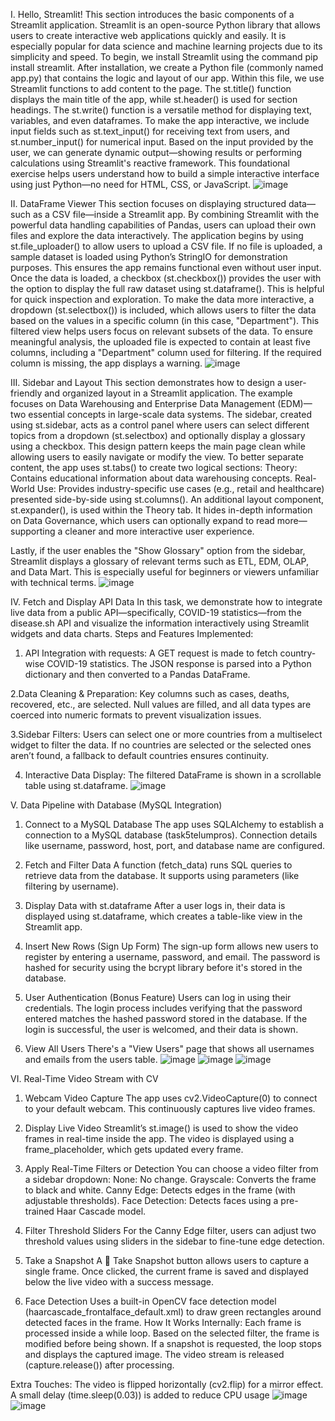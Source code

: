I. Hello, Streamlit!
This section introduces the basic components of a Streamlit application. Streamlit is an open-source Python library that allows users to create interactive web applications quickly and easily. It is especially popular for data science and machine learning projects due to its simplicity and speed.
To begin, we install Streamlit using the command pip install streamlit. After installation, we create a Python file (commonly named app.py) that contains the logic and layout of our app.
Within this file, we use Streamlit functions to add content to the page. The st.title() function displays the main title of the app, while st.header() is used for section headings. The st.write() function is a versatile method for displaying text, variables, and even dataframes.
To make the app interactive, we include input fields such as st.text_input() for receiving text from users, and st.number_input() for numerical input. Based on the input provided by the user, we can generate dynamic output—showing results or performing calculations using Streamlit's reactive framework.
This foundational exercise helps users understand how to build a simple interactive interface using just Python—no need for HTML, CSS, or JavaScript.
![image](https://github.com/user-attachments/assets/1c5a88dd-ee65-4adc-839a-95d4ce53bf1f)

II. DataFrame Viewer
This section focuses on displaying structured data—such as a CSV file—inside a Streamlit app. By combining Streamlit with the powerful data handling capabilities of Pandas, users can upload their own files and explore the data interactively.
The application begins by using st.file_uploader() to allow users to upload a CSV file. If no file is uploaded, a sample dataset is loaded using Python’s StringIO for demonstration purposes. This ensures the app remains functional even without user input.
Once the data is loaded, a checkbox (st.checkbox()) provides the user with the option to display the full raw dataset using st.dataframe(). This is helpful for quick inspection and exploration.
To make the data more interactive, a dropdown (st.selectbox()) is included, which allows users to filter the data based on the values in a specific column (in this case, "Department"). This filtered view helps users focus on relevant subsets of the data.
To ensure meaningful analysis, the uploaded file is expected to contain at least five columns, including a "Department" column used for filtering. If the required column is missing, the app displays a warning.
![image](https://github.com/user-attachments/assets/ed477d86-a082-48b0-a7b8-81e1dc3ec4b2)

III. Sidebar and Layout
This section demonstrates how to design a user-friendly and organized layout in a Streamlit application. The example focuses on Data Warehousing and Enterprise Data Management (EDM)—two essential concepts in large-scale data systems.
The sidebar, created using st.sidebar, acts as a control panel where users can select different topics from a dropdown (st.selectbox) and optionally display a glossary using a checkbox. This design pattern keeps the main page clean while allowing users to easily navigate or modify the view.
To better separate content, the app uses st.tabs() to create two logical sections:
Theory: Contains educational information about data warehousing concepts.
Real-World Use: Provides industry-specific use cases (e.g., retail and healthcare) presented side-by-side using st.columns().
An additional layout component, st.expander(), is used within the Theory tab. It hides in-depth information on Data Governance, which users can optionally expand to read more—supporting a cleaner and more interactive user experience.

Lastly, if the user enables the "Show Glossary" option from the sidebar, Streamlit displays a glossary of relevant terms such as ETL, EDM, OLAP, and Data Mart. This is especially useful for beginners or viewers unfamiliar with technical terms.
![image](https://github.com/user-attachments/assets/4e9a67e7-5d44-421c-9dd4-db6109b69467)

IV. Fetch and Display API Data
In this task, we demonstrate how to integrate live data from a public API—specifically, COVID-19 statistics—from the disease.sh API and visualize the information interactively using Streamlit widgets and data charts.
Steps and Features Implemented:

1. API Integration with requests:
A GET request is made to fetch country-wise COVID-19 statistics.
The JSON response is parsed into a Python dictionary and then converted to a Pandas DataFrame.

2.Data Cleaning & Preparation:
Key columns such as cases, deaths, recovered, etc., are selected.
Null values are filled, and all data types are coerced into numeric formats to prevent visualization issues.

3.Sidebar Filters:
Users can select one or more countries from a multiselect widget to filter the data.
If no countries are selected or the selected ones aren’t found, a fallback to default countries ensures continuity.

4. Interactive Data Display:
The filtered DataFrame is shown in a scrollable table using st.dataframe.
![image](https://github.com/user-attachments/assets/858bb644-8730-4efa-a292-f7e6d4b5e6fb)

V. Data Pipeline with Database (MySQL Integration)
1. Connect to a MySQL Database
The app uses SQLAlchemy to establish a connection to a MySQL database (task5telumpros).
Connection details like username, password, host, port, and database name are configured.

2. Fetch and Filter Data
A function (fetch_data) runs SQL queries to retrieve data from the database.
It supports using parameters (like filtering by username).

3. Display Data with st.dataframe
After a user logs in, their data is displayed using st.dataframe, which creates a table-like view in the Streamlit app.

4. Insert New Rows (Sign Up Form)
The sign-up form allows new users to register by entering a username, password, and email.
The password is hashed for security using the bcrypt library before it's stored in the database.

5. User Authentication (Bonus Feature)
Users can log in using their credentials.
The login process includes verifying that the password entered matches the hashed password stored in the database.
If the login is successful, the user is welcomed, and their data is shown.

6. View All Users
There's a "View Users" page that shows all usernames and emails from the users table.
![image](https://github.com/user-attachments/assets/f6dda7c1-9d89-4acb-be60-eab947a37574)
![image](https://github.com/user-attachments/assets/01f677d8-1660-4a8a-a931-badf67fb2f61)
![image](https://github.com/user-attachments/assets/a1e944fe-f77b-45e9-b850-ffa1dad160a6)

VI. Real-Time Video Stream with CV
1. Webcam Video Capture
The app uses cv2.VideoCapture(0) to connect to your default webcam.
This continuously captures live video frames.

2. Display Live Video
Streamlit’s st.image() is used to show the video frames in real-time inside the app.
The video is displayed using a frame_placeholder, which gets updated every frame.

3. Apply Real-Time Filters or Detection
You can choose a video filter from a sidebar dropdown:
None: No change.
Grayscale: Converts the frame to black and white.
Canny Edge: Detects edges in the frame (with adjustable thresholds).
Face Detection: Detects faces using a pre-trained Haar Cascade model.

4. Filter Threshold Sliders
For the Canny Edge filter, users can adjust two threshold values using sliders in the sidebar to fine-tune edge detection.

5. Take a Snapshot
A 📸 Take Snapshot button allows users to capture a single frame.
Once clicked, the current frame is saved and displayed below the live video with a success message.

6. Face Detection
Uses a built-in OpenCV face detection model (haarcascade_frontalface_default.xml) to draw green rectangles around detected faces in the frame.
How It Works Internally:
Each frame is processed inside a while loop.
Based on the selected filter, the frame is modified before being shown.
If a snapshot is requested, the loop stops and displays the captured image.
The video stream is released (capture.release()) after processing.

Extra Touches:
The video is flipped horizontally (cv2.flip) for a mirror effect.
A small delay (time.sleep(0.03)) is added to reduce CPU usage
![image](https://github.com/user-attachments/assets/edb355b3-c815-4384-9da9-55a04ac96ee4)
![image](https://github.com/user-attachments/assets/23b1db7c-8f9a-46cf-a84b-8087c1d685b7)

